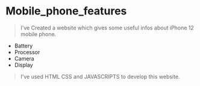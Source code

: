 # Mobile_phone_features
> I've Created a website which gives some useful infos about iPhone 12 mobile phone.
- Battery
- Processor
- Camera
- Display
> I've used HTML CSS and JAVASCRIPTS to develop this website.
